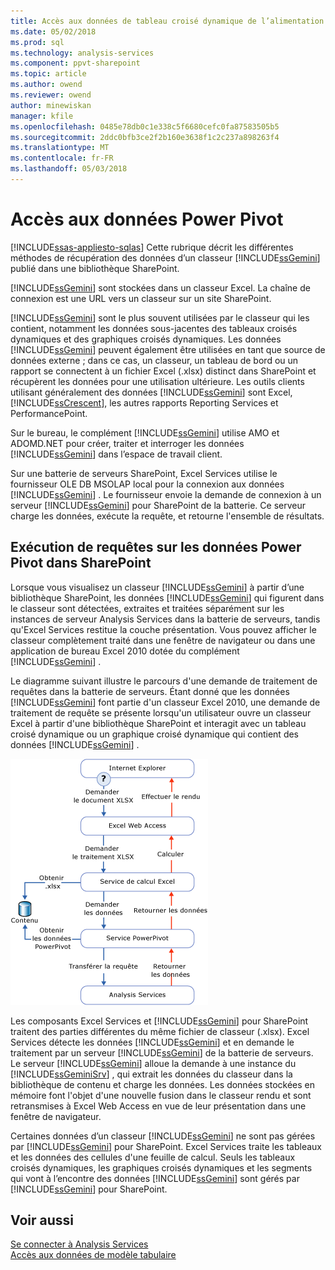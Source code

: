 ```yaml
---
title: Accès aux données de tableau croisé dynamique de l’alimentation | Documents Microsoft
ms.date: 05/02/2018
ms.prod: sql
ms.technology: analysis-services
ms.component: ppvt-sharepoint
ms.topic: article
ms.author: owend
ms.reviewer: owend
author: minewiskan
manager: kfile
ms.openlocfilehash: 0485e78db0c1e338c5f6680cefc0fa87583505b5
ms.sourcegitcommit: 2ddc0bfb3ce2f2b160e3638f1c2c237a898263f4
ms.translationtype: MT
ms.contentlocale: fr-FR
ms.lasthandoff: 05/03/2018
---
```

# <a name="power-pivot-data-access"></a>Accès aux données Power Pivot
[!INCLUDE[ssas-appliesto-sqlas](../../includes/ssas-appliesto-sqlas.md)]
  Cette rubrique décrit les différentes méthodes de récupération des données d’un classeur [!INCLUDE[ssGemini](../../includes/ssgemini-md.md)] publié dans une bibliothèque SharePoint.  
  
 [!INCLUDE[ssGemini](../../includes/ssgemini-md.md)] sont stockées dans un classeur Excel. La chaîne de connexion est une URL vers un classeur sur un site SharePoint.  
  
 [!INCLUDE[ssGemini](../../includes/ssgemini-md.md)] sont le plus souvent utilisées par le classeur qui les contient, notamment les données sous-jacentes des tableaux croisés dynamiques et des graphiques croisés dynamiques. Les données [!INCLUDE[ssGemini](../../includes/ssgemini-md.md)] peuvent également être utilisées en tant que source de données externe ; dans ce cas, un classeur, un tableau de bord ou un rapport se connectent à un fichier Excel (.xlsx) distinct dans SharePoint et récupèrent les données pour une utilisation ultérieure. Les outils clients utilisant généralement des données [!INCLUDE[ssGemini](../../includes/ssgemini-md.md)] sont Excel, [!INCLUDE[ssCrescent](../../includes/sscrescent-md.md)], les autres rapports Reporting Services et PerformancePoint.  
  
 Sur le bureau, le complément [!INCLUDE[ssGemini](../../includes/ssgemini-md.md)] utilise AMO et ADOMD.NET pour créer, traiter et interroger les données [!INCLUDE[ssGemini](../../includes/ssgemini-md.md)] dans l’espace de travail client.  
  
 Sur une batterie de serveurs SharePoint, Excel Services utilise le fournisseur OLE DB MSOLAP local pour la connexion aux données [!INCLUDE[ssGemini](../../includes/ssgemini-md.md)] . Le fournisseur envoie la demande de connexion à un serveur [!INCLUDE[ssGemini](../../includes/ssgemini-md.md)] pour SharePoint de la batterie. Ce serveur charge les données, exécute la requête, et retourne l'ensemble de résultats.  
  
##  <a name="queryproc"></a> Exécution de requêtes sur les données Power Pivot dans SharePoint  
 Lorsque vous visualisez un classeur [!INCLUDE[ssGemini](../../includes/ssgemini-md.md)] à partir d’une bibliothèque SharePoint, les données [!INCLUDE[ssGemini](../../includes/ssgemini-md.md)] qui figurent dans le classeur sont détectées, extraites et traitées séparément sur les instances de serveur Analysis Services dans la batterie de serveurs, tandis qu'Excel Services restitue la couche présentation. Vous pouvez afficher le classeur complètement traité dans une fenêtre de navigateur ou dans une application de bureau Excel 2010 dotée du complément [!INCLUDE[ssGemini](../../includes/ssgemini-md.md)] .  
  
 Le diagramme suivant illustre le parcours d'une demande de traitement de requêtes dans la batterie de serveurs. Étant donné que les données [!INCLUDE[ssGemini](../../includes/ssgemini-md.md)] font partie d'un classeur Excel 2010, une demande de traitement de requête se présente lorsqu'un utilisateur ouvre un classeur Excel à partir d'une bibliothèque SharePoint et interagit avec un tableau croisé dynamique ou un graphique croisé dynamique qui contient des données [!INCLUDE[ssGemini](../../includes/ssgemini-md.md)] .  
  
 ![GMNI_DataProcReq](../../analysis-services/power-pivot-sharepoint/media/gmni-dataprocreq.gif "GMNI_DataProcReq")  
  
 Les composants Excel Services et [!INCLUDE[ssGemini](../../includes/ssgemini-md.md)] pour SharePoint traitent des parties différentes du même fichier de classeur (.xlsx). Excel Services détecte les données [!INCLUDE[ssGemini](../../includes/ssgemini-md.md)] et en demande le traitement par un serveur [!INCLUDE[ssGemini](../../includes/ssgemini-md.md)] de la batterie de serveurs. Le serveur [!INCLUDE[ssGemini](../../includes/ssgemini-md.md)] alloue la demande à une instance du [!INCLUDE[ssGeminiSrv](../../includes/ssgeminisrv-md.md)] , qui extrait les données du classeur dans la bibliothèque de contenu et charge les données. Les données stockées en mémoire font l'objet d'une nouvelle fusion dans le classeur rendu et sont retransmises à Excel Web Access en vue de leur présentation dans une fenêtre de navigateur.  
  
 Certaines données d’un classeur [!INCLUDE[ssGemini](../../includes/ssgemini-md.md)] ne sont pas gérées par [!INCLUDE[ssGemini](../../includes/ssgemini-md.md)] pour SharePoint. Excel Services traite les tableaux et les données des cellules d'une feuille de calcul. Seuls les tableaux croisés dynamiques, les graphiques croisés dynamiques et les segments qui vont à l’encontre des données [!INCLUDE[ssGemini](../../includes/ssgemini-md.md)] sont gérés par [!INCLUDE[ssGemini](../../includes/ssgemini-md.md)] pour SharePoint.  
  
## <a name="see-also"></a>Voir aussi  
 [Se connecter à Analysis Services](../../analysis-services/instances/connect-to-analysis-services.md)   
 [Accès aux données de modèle tabulaire](../../analysis-services/tabular-models/tabular-model-data-access.md)  
  
  
